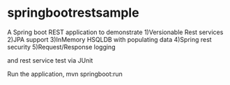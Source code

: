 # springbootrestsample

A Spring boot REST application  to demonstrate
1)Versionable Rest services
2)JPA support
3)InMemory HSQLDB with populating data
4)Spring rest security
5)Request/Response logging

and rest service test via JUnit


Run the application,  mvn springboot:run


